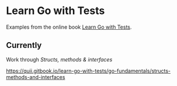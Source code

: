 
# Learn Go with Tests

Examples from the online book [Learn Go with Tests](https://quii.gitbook.io/learn-go-with-tests).


## Currently

Work through *Structs, methods & interfaces*

https://quii.gitbook.io/learn-go-with-tests/go-fundamentals/structs-methods-and-interfaces
